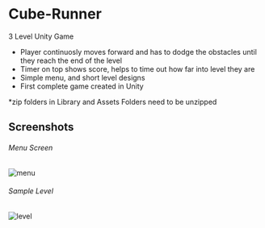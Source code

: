 # Cube-Runner
3 Level Unity Game
- Player continuosly moves forward and has to dodge the obstacles until they reach the end of the level
- Timer on top shows score, helps to time out how far into level they are
- Simple menu, and short level designs
- First complete game created in Unity


*zip folders in Library and Assets Folders need to be unzipped

## Screenshots
###### Menu Screen
![menu](https://user-images.githubusercontent.com/65369162/132938993-8b4290f3-6aa6-43f7-95d6-fb04330f2652.PNG)


###### Sample Level
![level](https://user-images.githubusercontent.com/65369162/132938997-e06ac0a8-b5a8-4946-9426-57c54d52a5e3.PNG)

